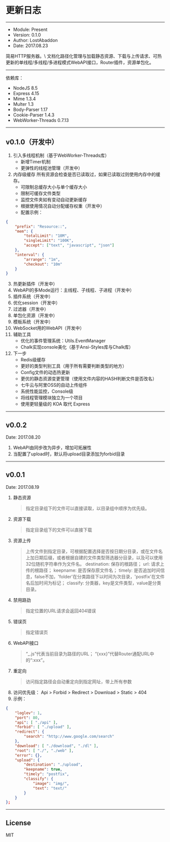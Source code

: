 更新日志
====

----

-	Module: Present
-	Version: 0.1.0
-	Author: LostAbaddon
-	Date: 2017.08.23

简易HTTP服务器。\\
文档化路径化管理与加载静态资源、下载与上传请求、可热更新的单线程/多线程/多进程模式WebAPI接口，Router插件，资源单包化。

----

依赖库：

-	NodeJS 8.5
-	Express 4.15
-	Mime 1.3.4
-	Multer 1.3
-	Body-Parser 1.17
-	Cookie-Parser 1.4.3
-	WebWorker-Threads 0.7.13

----

v0.1.0（开发中）
----

1.	引入多线程机制（基于WebWorker-Threads库）
	-	新增Timer机制
	-	更弹性的线程池管理（开发中）
2.	内存级缓存
	所有资源会检查是否已读取过，如果已读取过则使用内存中的缓存。
	-	可限制总缓存大小与单个缓存大小
	-	限制可缓存文件类型
	-	监控文件夹如有变动自动更新缓存
	-	根据使用情况自动分配缓存权重（开发中）
	-	配置示例：

```json
{
	"prefix": "Resource::",
	"mem": {
		"totalLimit": "10M",
		"singleLimit": "100K",
		"accept": ["text", "javascript", "json"]
	},
	"interval": {
		"arrange": "1m",
		"checkout": "10m"
	}
}
```

3.	热更新插件（开发中）
4.	WebAPI的多Mode运行：主线程、子线程、子进程（开发中）
5.	插件系统（开发中）
6.	优化session（开发中）
7.	过滤器（开发中）
8.	单包化资源（开发中）
9.	模板系统（开发中）
10.	WebSocket用的WebAPI（开发中）
11.	辅助工具
	-	优化的事件管理系统：Utils.EventManager
	-	Chalk实现console美化（基于Ansi-Styles库与Chalk库）
12.	下一步
	-	Redis级缓存
	-	更好的类型判别工具（用于所有需要判断类型的地方）
	-	Config文件的动态热更新
	-	更优的静态资源变更管理（使用文件内容的HASH判断文件是否改名）
	-	七牛云与阿里OSS的自动上传组件
	-	系统性能监控，Console级
	-	将线程管理模块独立为一个项目
	-	使用更轻量级的 KOA 取代 Express

----

v0.0.2
----
Date: 2017.08.20

1.	WebAPI由同步改为异步，增加可拓展性
2.	当配置了upload时，默认将upload目录添加为forbid目录

----

v0.0.1
----
Date: 2017.08.19

1.	静态资源
	>	指定目录组下的文件可以直接读取，以目录组中顺序为优先级。
2.	资源下载
	>	指定目录组下的文件可以直接下载
3.	资源上传
	>	上传文件到指定目录，可根据配置选择是否按日期分目录，或在文件名上加日期后缀，或者根据自建的文件类型筛选器分目录，以及可以使用32位随机字符串作为文件名。
		destination: 保存的根路径；
		url: 请求上传的根路径；
		keepname: 是否保存原文件名；
		timely: 是否追加时间信息，false不加，'folder'在分类路径下以时间为次目录，'postfix'在文件名后加时间为标记；
		classify: 分类器，key是文件类型，value是分类目录。
4.	禁用路劲
	>	指定位置的URL请求会返回404错误
5.	错误页
	>	指定错误页
6.	WebAPI接口
	>	“_.js”代表当前目录为路径的URL；
	“{xxx}”代替Router通配URL中的“:xxx”。
7.	重定向
	>	访问指定路径会自动重定向到指定网址，带上所有参数
8.	访问优先级： Api > Forbid > Redirect > Download > Static > 404
9.	示例：

```json
{
	"loglev": 1,
	"port": 80,
	"api": [ "./api" ],
	"forbid": [ "./upload" ],
	"redirect": {
		"search": "http://www.google.com/search"
	},
	"download": [ "./download", "./dl" ],
	"root": [ "./", "./web" ],
	"error": {},
	"upload": {
		"destination": "./upload",
		"keepname": true,
		"timely": "postfix",
		"classify": {
			"image": "img/",
			"text": "text/"
		}
	}
};

```

----

License
----
MIT